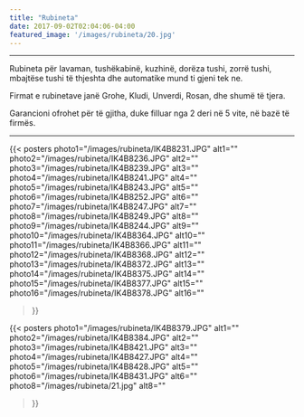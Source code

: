 ```yaml
---
title: "Rubineta"
date: 2017-09-02T02:04:06-04:00
featured_image: '/images/rubineta/20.jpg'
---
```

<hr/>
<div class="tc-l ph3 ph4-ns">
<p>Rubineta për lavaman, tushëkabinë, kuzhinë, dorëza tushi, zorrë tushi, mbajtëse tushi të thjeshta dhe automatike mund ti gjeni tek ne.</p>
<p>Firmat e rubinetave janë Grohe, Kludi, Unverdi, Rosan, dhe shumë të tjera.</p>
<p>Garancioni ofrohet për të gjitha, duke filluar nga 2 deri në 5 vite, në bazë të firmës.</p>
</div>
<hr/>


{{< posters 
photo1="/images/rubineta/IK4B8231.JPG" alt1=""
photo2="/images/rubineta/IK4B8236.JPG" alt2=""
photo3="/images/rubineta/IK4B8239.JPG" alt3=""
photo4="/images/rubineta/IK4B8241.JPG" alt4=""
photo5="/images/rubineta/IK4B8243.JPG" alt5=""
photo6="/images/rubineta/IK4B8252.JPG" alt6=""
photo7="/images/rubineta/IK4B8247.JPG" alt7=""
photo8="/images/rubineta/IK4B8249.JPG" alt8=""
photo9="/images/rubineta/IK4B8244.JPG" alt9=""
photo10="/images/rubineta/IK4B8364.JPG" alt10=""
photo11="/images/rubineta/IK4B8366.JPG" alt11=""
photo12="/images/rubineta/IK4B8368.JPG" alt12=""
photo13="/images/rubineta/IK4B8372.JPG" alt13=""
photo14="/images/rubineta/IK4B8375.JPG" alt14=""
photo15="/images/rubineta/IK4B8377.JPG" alt15=""
photo16="/images/rubineta/IK4B8378.JPG" alt16=""
>}}


{{< posters 
photo1="/images/rubineta/IK4B8379.JPG" alt1=""
photo2="/images/rubineta/IK4B8384.JPG" alt2=""
photo3="/images/rubineta/IK4B8421.JPG" alt3=""
photo4="/images/rubineta/IK4B8427.JPG" alt4=""
photo5="/images/rubineta/IK4B8428.JPG" alt5=""
photo6="/images/rubineta/IK4B8431.JPG" alt6=""
photo8="/images/rubineta/21.jpg" alt8=""
>}}